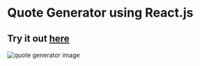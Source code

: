 # Quote Generator using React.js

## Try it out [here](https://fotscode.github.io/react-quote-generator/)

![quote generator image](https://i.imgur.com/UIPOa0c.png)

